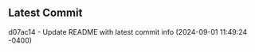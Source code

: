 
## Latest Commit
d07ac14 - Update README with latest commit info (2024-09-01 11:49:24 -0400) <Yunxi-Zhou>
